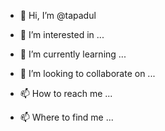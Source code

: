 - 👋 Hi, I’m @tapadul
- 👀 I’m interested in ...
- 🌱 I’m currently learning ...
- 💞️ I’m looking to collaborate on ...
- 📫 How to reach me ...

- 📫 Where to find me ...
<!---
tapadul/tapadul is a ✨ special ✨ repository because its `README.md` (this file) appears on your GitHub profile.
You can click the Preview link to take a look at your changes.
--->
